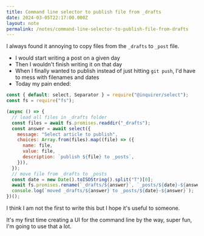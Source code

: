 ```yaml
---
title: Command line selector to publish file from _drafts
date: 2024-03-05T22:17:00.000Z
layout: note
permalink: /notes/command-line-selector-to-publish-file-from-drafts
---
```



I always found it annoying to copy files from the `_drafts` to `_post` file.

- I would start writing a post on a given day
- Then I wouldn't finish writing it on that day
- When I finally wanted to publish instead of just hitting `git push`, I'd have to mess with filenames and dates
- Today my pain ended:

```javascript
const { default: select, Separator } = require("@inquirer/select");
const fs = require("fs");

(async () => {
  // load all files in _drafts folder
  const files = await fs.promises.readdir("_drafts");
  const answer = await select({
    message: "Select article to publish",
    choices: Array.from(files).map((file) => ({
      name: file,
      value: file,
      description: `publish ${file} to _posts`,
    })),
  });
  // move file from _drafts to _posts
  const date = new Date().toISOString().split("T")[0];
  await fs.promises.rename(`_drafts/${answer}`, `_posts/${date}-${answer}`);
  console.log(`moved _drafts/${answer} to _posts/${date}-${answer}`);
})();

```


I think I am not the first to write this but I hope it's useful to someone.


It's my first time creating a UI for the command line by the way, super fun, I'm going to use that a lot.

